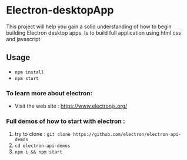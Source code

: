 # Electron-desktopApp
This project will help you gain a solid understanding of how to begin building Electron desktop apps. Is to build full application using html css and javascript

## Usage
+ `npm install`
+ `npm start`

### To learn more about electron:
+ Visit the web site : https://www.electronjs.org/

### Full demos of how to start with electron :
1. try to clone : `git clone https://github.com/electron/electron-api-demos`
2. `cd electron-api-demos`
3. `npm i && npm start`
